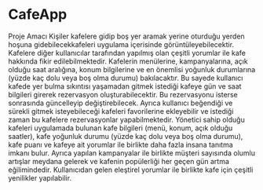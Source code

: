 # CafeApp

Proje Amacı
Kişiler kafelere gidip boş yer aramak yerine oturduğu yerden hoşuna gidebilecekkafeleri uygulama içerisinde görüntüleyebilecektir. Kafelere diğer kullanıcılar
tarafından yapılmış olan çeşitli yorumlar ile kafe hakkında fikir edilebilmektedir. Kafelerin menülerine, kampanyalarına, açık olduğu saat aralığına, konum bilgilerine ve en önemlisi yoğunluk durumlarına (yüzde kaç dolu veya boş olma durumu)
bakılacaktır. Bu sayede kullanıcı kafede yer bulma sıkıntısı yaşamadan gitmek istediği kafeye gün ve saat bilgileri girerek rezervasyon oluşturabilecektir. Bu
rezervasyonu isterse sonrasında güncelleyip değiştirebilecek. Ayrıca kullanıcı 
beğendiği ve sürekli gitmek isteyebileceği kafeleri favorilerine ekleyebilir ve istediği zaman bu kafelere rezervasyonlar yapabilmektedir.
Yönetici sahip olduğu kafeleri uygulamada bulunan kafe bilgileri (menü, konum,
açık olduğu saatler), kafe yoğunluk durumu (yüzde kaç dolu veya boş olma durumu),
kafe puanı ve kafeye ait yorumlar ile birlikte daha fazla insana tanıtma imkanı bulur.
Ayrıca yapılan kampanyalar ile birlikte müşteri sayısında olumlu artışlar meydana
gelerek ve kafenin popülerliği her geçen gün artma eğilimindedir. Kullanıcıdan gelen eleştirel yorumlar ile birlikte kafe için çeşitli yenilikler
yapılabilir.



